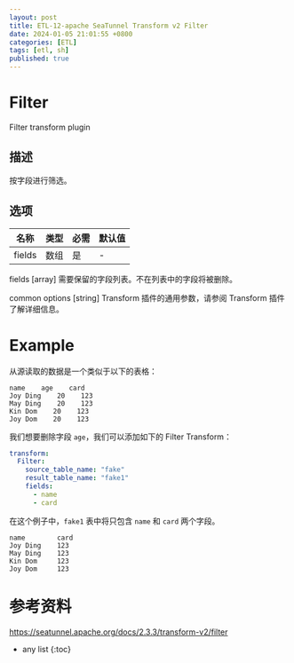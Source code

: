 ```yaml
---
layout: post
title: ETL-12-apache SeaTunnel Transform v2 Filter
date: 2024-01-05 21:01:55 +0800
categories: [ETL]
tags: [etl, sh]
published: true
---
```


# Filter

Filter transform plugin

## 描述

按字段进行筛选。

## 选项

| 名称       | 类型   | 必需 | 默认值 |
|------------|--------|------|--------|
| fields     | 数组   | 是   | -      |

fields [array]
需要保留的字段列表。不在列表中的字段将被删除。

common options [string]
Transform 插件的通用参数，请参阅 Transform 插件 了解详细信息。

# Example

从源读取的数据是一个类似于以下的表格：

```
name    age    card
Joy Ding    20    123
May Ding    20    123
Kin Dom    20    123
Joy Dom    20    123
```

我们想要删除字段 `age`，我们可以添加如下的 Filter Transform：

```yaml
transform:
  Filter:
    source_table_name: "fake"
    result_table_name: "fake1"
    fields:
      - name
      - card
```

在这个例子中，`fake1` 表中将只包含 `name` 和 `card` 两个字段。


```
name        card
Joy Ding    123
May Ding    123
Kin Dom     123
Joy Dom     123
```


# 参考资料

https://seatunnel.apache.org/docs/2.3.3/transform-v2/filter

* any list
{:toc}
